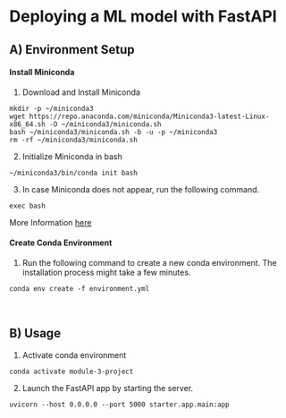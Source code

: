 # Deploying a ML model with FastAPI

## A) Environment Setup

#### Install Miniconda

1. Download and Install Miniconda
```bash!
mkdir -p ~/miniconda3
wget https://repo.anaconda.com/miniconda/Miniconda3-latest-Linux-x86_64.sh -O ~/miniconda3/miniconda.sh
bash ~/miniconda3/miniconda.sh -b -u -p ~/miniconda3
rm -rf ~/miniconda3/miniconda.sh
```

2. Initialize Miniconda in bash
```bash!
~/miniconda3/bin/conda init bash
```

3. In case Miniconda does not appear, run the following command.
```bash!
exec bash
```

More Information [here](https://docs.conda.io/projects/miniconda/en/latest/)

#### Create Conda Environment

1. Run the following command to create a new conda environment. The installation process might take a few minutes.

```bash!
conda env create -f environment.yml
```

<br/>

## B) Usage

1. Activate conda environment

```bash!
conda activate module-3-project
```

2. Launch the FastAPI app by starting the server.
```bash!
uvicorn --host 0.0.0.0 --port 5000 starter.app.main:app
```


